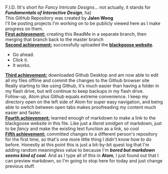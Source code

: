 
F.I.D. (It's short for *Fancy Intricate Designs*... not actually, it stands for ***Fundamentals of Interactive Design***, ha)<br>
This GitHub Repository was created by **Jalen Wong**<br>
I'll be posting projects I'm working on to be publicly viewed here as I make progress on them.<br>
**<u>First achievement:</u>** creating this ReadMe in a separate branch, then merging that branch back to the master branch<br>
**<u>Second achievement:</u>** successfully uploaded the **[blackgoose website](https://jking0602.github.io/fid/blackgoose/)**.
- Go ahead.
- Click it.
- It works.

**<u>Third achievement:</u>** downloaded Github Desktop and am now able to edit all my files offline and commit the changes to the Github browser site<br>
Really starting to like using Github, it's much easier than having a folder in my flash drive, but will continue to keep backups in my flash drive.<br>
Follow-up, Atom plus Github equals extreme convenience. I keep my directory open on the left side of Atom for super easy navigation, and being able to switch between open tabs makes proofreading my content much easier and faster.<br>
**<u>Fourth achievement:</u>** learned enough of markdown to make a link to the blackgoose website in this file. Like just a *literal smidgen* of markdown, just to be *fancy* and make the existing text function as a link, so cool<br>
**<u>Fifth achievement:</u>** committed changes to a different person's repository for the first time, so that's one more little thing I didn't know how to do before.
Honestly at this point this is just a bit-by-bit quest log that I'm adding random meaningless value to because I'm ***bored but markdown seems kind of cool***. And as I type all of this in **Atom**, I just found out that I can preview markdown, so I'm going to stop here for today and just change previous stuff.
